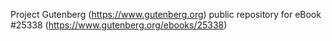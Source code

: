 Project Gutenberg (https://www.gutenberg.org) public repository for eBook #25338 (https://www.gutenberg.org/ebooks/25338)
